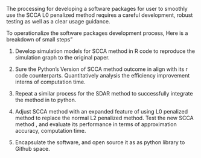 The processing for developing a software packages for user to smoothly use the SCCA L0 penalized method requires a careful development, robust testing as well as a clear usage guidance. 

To operationalize the software packages development process, Here is a breakdown of small steps”

1. Develop  simulation models for SCCA method in R code to reproduce the simulation graph to the original paper.

2. Sure the Python’s Version of SCCA method outcome in align with its r code counterparts. Quantitatively analysis the efficiency improvement interns of computation time. 

3. Repeat a similar process for the SDAR method to successfully integrate the method in to python.

4. Adjust SCCA method with an expanded feature of using L0 penalized method to replace the normal L2 penalized method. Test the new SCCA method , and evaluate its performance in terms of approximation accuracy, computation time.

5. Encapsulate the software, and open source  it as as python library to Github space.